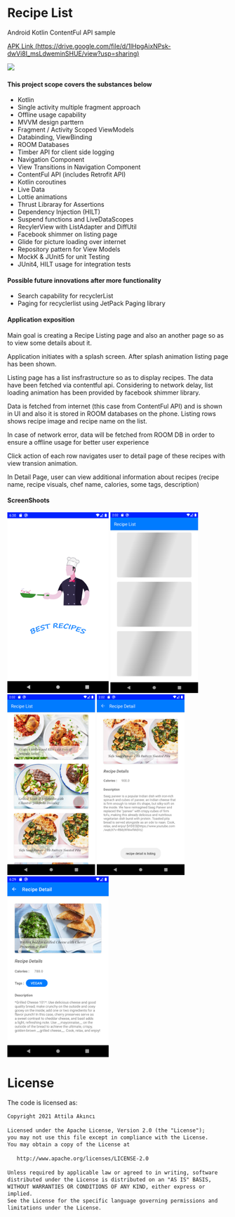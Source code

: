 # Recipe List
Android Kotlin ContentFul API sample

[APK Link (https://drive.google.com/file/d/1lHpgAixNPsk-dwVi8I_msLdweminSHUE/view?usp=sharing)](https://drive.google.com/file/d/1lHpgAixNPsk-dwVi8I_msLdweminSHUE/view?usp=sharing)

<img src="https://user-images.githubusercontent.com/21987335/112758276-1ca16c80-8ff6-11eb-965f-a4649c24c59b.gif" width="400"/>

#### This project scope covers the substances below
* Kotlin 
* Single activity multiple fragment approach
* Offline usage capability
* MVVM design parttern
* Fragment / Activity Scoped ViewModels
* Databinding, ViewBinding
* ROOM Databases
* Timber API for client side logging 
* Navigation Component
* View Transitions in Navigation Component
* ContentFul API (includes Retrofit API)
* Kotlin coroutines
* Live Data
* Lottie animations
* Thrust Libraray for Assertions
* Dependency Injection (HILT)
* Suspend functions and LiveDataScopes
* RecylerView with ListAdapter and DiffUtil
* Facebook shimmer on listing page
* Glide for picture loading over internet
* Repository pattern for View Models
* MockK & JUnit5 for unit Testing 
* JUnit4, HILT usage for integration tests

#### Possible future innovations after more functionality
* Search capability for recyclerList
* Paging for recyclerlist using JetPack Paging library

#### Application exposition
Main goal is creating a Recipe Listing page and also an another page so as to view some details about it. 

Application initiates with a splash screen. After splash animation listing page has been shown. 

Listing page has a list insfrastructure so as to display recipes. The data have been fetched via contentful api. Considering to network delay, list loading animation has been provided by facebook shimmer library. 

Data is fetched from internet (this case from ContentFul API) and is shown in UI and also it is stored in ROOM databases on the phone. Listing rows shows recipe image and recipe name on the list.

In case of network error, data will be fetched from ROOM DB in order to ensure a offline usage for better user experience

Click action of each row navigates user to detail page of these recipes with view transion animation.

In Detail Page, user can view additional information about recipes (recipe name, recipe visuals, chef name, calories, some tags, description)

#### ScreenShoots

<img src="https://github.com/AttilaAKINCI/recipeList/blob/main/app/screenshots/device-2021-03-28-183055.png" width="231">   <img src="https://github.com/AttilaAKINCI/recipeList/blob/main/app/screenshots/device-2020-10-04-181945.png" width="200">   <img src="https://github.com/AttilaAKINCI/recipeList/blob/main/app/screenshots/device-2020-10-04-182003.png" width="200">   <img src="https://github.com/AttilaAKINCI/recipeList/blob/main/app/screenshots/device-2020-10-04-182014.png" width="200"> <img src="https://github.com/AttilaAKINCI/recipeList/blob/main/app/screenshots/device-2021-03-28-182952.png" width="231"> 

# License

The code is licensed as:

```
Copyright 2021 Attila Akıncı

Licensed under the Apache License, Version 2.0 (the "License");
you may not use this file except in compliance with the License.
You may obtain a copy of the License at

   http://www.apache.org/licenses/LICENSE-2.0

Unless required by applicable law or agreed to in writing, software
distributed under the License is distributed on an "AS IS" BASIS,
WITHOUT WARRANTIES OR CONDITIONS OF ANY KIND, either express or implied.
See the License for the specific language governing permissions and
limitations under the License.
```

